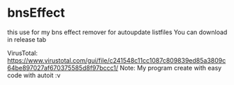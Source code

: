 # bnsEffect
this use for my bns effect remover for autoupdate listfiles
You can download in release tab

VirusTotal: https://www.virustotal.com/gui/file/c241548c11cc1087c809839ed85a3809c64be897027af670375585d8f97bccc1/
Note: My program create with easy code with autoit :v
